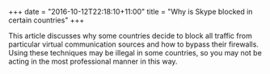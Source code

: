 +++
date = "2016-10-12T22:18:10+11:00"
title = "Why is Skype blocked in certain countries"
+++

This article discusses why some countries decide to block all traffic from particular virtual communication sources and how to bypass their firewalls. Using these techniques may be illegal in some countries, so you may not be acting in the most professional manner in this way.
